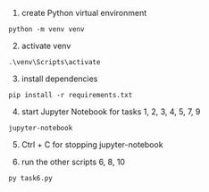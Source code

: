 1. create Python virtual environment

`python -m venv venv`

2. activate venv

`.\venv\Scripts\activate`

3. install dependencies

`pip install -r requirements.txt`

4. start Jupyter Notebook for tasks 1, 2, 3, 4, 5, 7, 9

`jupyter-notebook`

5. Ctrl + C for stopping jupyter-notebook

6. run the other scripts 6, 8, 10

`py task6.py`